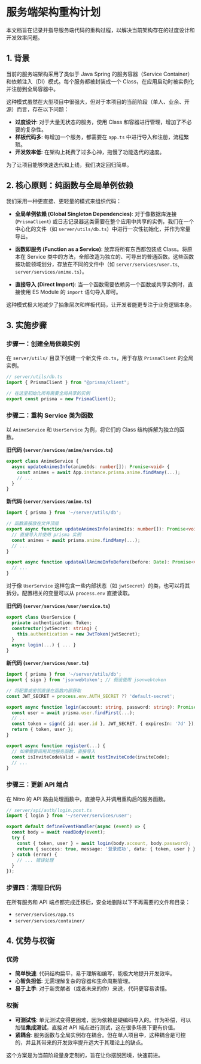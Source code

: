 # 服务端架构重构计划

本文档旨在记录并指导服务端代码的重构过程，以解决当前架构存在的过度设计和开发效率问题。

## 1. 背景

当前的服务端架构采用了类似于 Java Spring 的服务容器（Service Container）和依赖注入（DI）模式。每个服务都被封装成一个 Class，在应用启动时被实例化并注册到全局容器中。

这种模式虽然在大型项目中很强大，但对于本项目的当前阶段（单人、业余、开源）而言，存在以下问题：

- **过度设计**: 对于大量无状态的服务，使用 Class 和容器进行管理，增加了不必要的复杂性。
- **样板代码多**: 每增加一个服务，都需要在 `app.ts` 中进行导入和注册，流程繁琐。
- **开发效率低**: 在架构上耗费了过多心神，拖慢了功能迭代的速度。

为了让项目能够快速迭代和上线，我们决定回归简单。

## 2. 核心原则：纯函数与全局单例依赖

我们采用一种更直接、更轻量的模式来组织代码：

- **全局单例依赖 (Global Singleton Dependencies)**: 对于像数据库连接 (`PrismaClient`) 或日志记录器这类需要在整个应用中共享的实例，我们在一个中心化的文件（如 `server/utils/db.ts`）中进行一次性初始化，并作为常量导出。

- **函数即服务 (Function as a Service)**: 放弃将所有东西都包装成 Class。将原本在 Service 类中的方法，全部改造为独立的、可导出的普通函数。这些函数按功能领域划分，存放在不同的文件中（如 `server/services/user.ts`, `server/services/anime.ts`）。

- **直接导入 (Direct Import)**: 当一个函数需要依赖另一个函数或共享实例时，直接使用 ES Module 的 `import` 语句导入即可。

这种模式极大地减少了抽象层次和样板代码，让开发者能更专注于业务逻辑本身。

## 3. 实施步骤

### 步骤一：创建全局依赖实例

在 `server/utils/` 目录下创建一个新文件 `db.ts`，用于存放 `PrismaClient` 的全局实例。

```typescript
// server/utils/db.ts
import { PrismaClient } from "@prisma/client";

// 在这里初始化所有需要全局共享的实例
export const prisma = new PrismaClient();
```

### 步骤二：重构 Service 类为函数

以 `AnimeService` 和 `UserService` 为例，将它们的 Class 结构拆解为独立的函数。

**旧代码 (`server/services/anime/service.ts`)**
```typescript
export class AnimeService {
  async updateAnimesInfo(animeIds: number[]): Promise<void> {
    const animes = await App.instance.prisma.anime.findMany(...);
    // ...
  }
}
```

**新代码 (`server/services/anime.ts`)**
```typescript
import { prisma } from '~/server/utils/db';

// 函数直接放在文件顶层
export async function updateAnimesInfo(animeIds: number[]): Promise<void> {
  // 直接导入并使用 prisma 实例
  const animes = await prisma.anime.findMany(...);
  // ...
}

export async function updateAllAnimeInfoBefore(before: Date): Promise<void> {
  // ...
}
```

对于像 `UserService` 这样包含一些内部状态（如 `jwtSecret`）的类，也可以将其拆分。配置相关的变量可以从 `process.env` 直接读取。

**旧代码 (`server/services/user/service.ts`)**
```typescript
export class UserService {
  private authentication: Token;
  constructor(jwtSecret: string) {
    this.authentication = new JwtToken(jwtSecret);
  }
  async login(...) { ... }
}
```

**新代码 (`server/services/user.ts`)**
```typescript
import { prisma } from '~/server/utils/db';
import { sign } from 'jsonwebtoken'; // 假设使用 jsonwebtoken

// 将配置或密钥直接在函数内部获取
const JWT_SECRET = process.env.AUTH_SECRET ?? 'default-secret';

export async function login(account: string, password: string): Promise<{ token: string; user: User }> {
  const user = await prisma.user.findFirst(...);
  // ...
  const token = sign({ id: user.id }, JWT_SECRET, { expiresIn: '7d' });
  return { token, user };
}

export async function register(...) {
  // 如果需要调用其他服务函数，直接导入
  const isInviteCodeValid = await testInviteCode(inviteCode);
  // ...
}
```

### 步骤三：更新 API 端点

在 Nitro 的 API 路由处理函数中，直接导入并调用重构后的服务函数。

```typescript
// server/api/auth/login.post.ts
import { login } from '~/server/services/user';

export default defineEventHandler(async (event) => {
  const body = await readBody(event);
  try {
    const { token, user } = await login(body.account, body.password);
    return { success: true, message: '登录成功', data: { token, user } };
  } catch (error) {
    // ... 错误处理
  }
});
```

### 步骤四：清理旧代码

在所有服务和 API 端点都完成迁移后，安全地删除以下不再需要的文件和目录：
- `server/services/app.ts`
- `server/services/container/`

## 4. 优势与权衡

### 优势
- **简单快速**: 代码结构扁平，易于理解和编写，能极大地提升开发效率。
- **心智负担低**: 无需理解复杂的容器和生命周期管理。
- **易于上手**: 对于新贡献者（或者未来的你）来说，代码更容易读懂。

### 权衡
- **可测试性**: 单元测试变得更困难，因为依赖是硬编码导入的。作为补偿，可以加强**集成测试**，直接对 API 端点进行测试，这在很多场景下更有价值。
- **紧耦合**: 服务函数与全局实例存在耦合。但在单人项目中，这种耦合是可控的，并且其带来的开发效率提升远大于其理论上的缺点。

这个方案是为当前阶段量身定制的，旨在让你摆脱困境，快速前进。